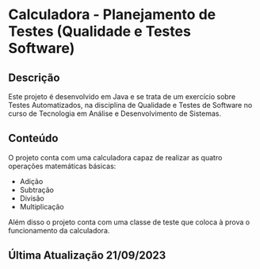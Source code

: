 # Calculadora - Planejamento de Testes (Qualidade e Testes Software)
## Descrição
Este projeto é desenvolvido em Java e se trata de um exercício sobre Testes Automatizados, na disciplina de Qualidade e Testes de Software no curso de Tecnologia em Análise e Desenvolvimento de Sistemas.

## Conteúdo
O projeto conta com uma calculadora capaz de realizar as quatro operações matemáticas básicas: 
- Adição
- Subtração
- Divisão
- Multiplicação
  
Além disso o projeto conta com uma classe de teste que  coloca à prova o funcionamento da calculadora.

## Última Atualização 21/09/2023

